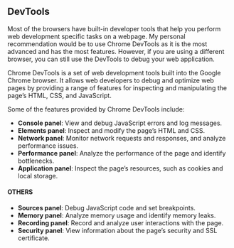 ## DevTools

Most of the browsers have built-in developer tools that help you perform web development specific tasks on a webpage. My personal recommendation would be to use Chrome DevTools as it is the most advanced and has the most features. However, if you are using a different browser, you can still use the DevTools to debug your web application.

Chrome DevTools is a set of web development tools built into the Google Chrome browser. It allows web developers to debug and optimize web pages by providing a range of features for inspecting and manipulating the page’s HTML, CSS, and JavaScript.

Some of the features provided by Chrome DevTools include:

- **Console panel**: View and debug JavaScript errors and log messages.
- **Elements panel**: Inspect and modify the page’s HTML and CSS.
- **Network panel**: Monitor network requests and responses, and analyze performance issues.
- **Performance panel**: Analyze the performance of the page and identify bottlenecks.
- **Application panel**: Inspect the page’s resources, such as cookies and local storage.

#### OTHERS

- **Sources panel**: Debug JavaScript code and set breakpoints.
- **Memory panel**: Analyze memory usage and identify memory leaks.
- **Recording panel**: Record and analyze user interactions with the page.
- **Security panel**: View information about the page’s security and SSL certificate.

